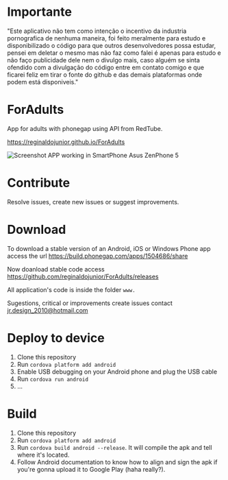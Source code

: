 # Importante

"Este aplicativo não tem como intenção o incentivo da industria pornografica de nenhuma maneira, foi feito meralmente para estudo e disponibilizado o código para que outros desenvolvedores possa estudar, pensei em deletar o mesmo mas não faz como falei é apenas para estudo e não faço publicidade dele nem o divulgo mais, caso alguém se sinta ofendido com a divulgação do código entre em contato comigo e que ficarei feliz em tirar o fonte do github e das demais plataformas onde podem está disponiveis." 

# ForAdults

App for adults with phonegap using API from RedTube.

https://reginaldojunior.github.io/ForAdults

![Screenshot APP working in SmartPhone Asus ZenPhone 5](https://cloud.githubusercontent.com/assets/7466894/11685978/5674260c-9e64-11e5-8df1-8c2ab21b0961.jpg)

# Contribute

Resolve issues, create new issues or suggest improvements.

# Download

To download a stable version of an Android, iOS or Windows Phone app access the url  https://build.phonegap.com/apps/1504686/share

Now doanload stable code access https://github.com/reginaldojunior/ForAdults/releases

All application's code is inside the folder `www.`

Sugestions, critical or improvements create issues contact jr.design_2010@hotmail.com

# Deploy to device

1. Clone this repository
2. Run `cordova platform add android`
3. Enable USB debugging on your Android phone and plug the USB cable
4. Run `cordova run android`
5. ...

# Build
1. Clone this repository
2. Run `cordova platform add android`
3. Run `cordova build android --release`. It will compile the apk and tell where it's located.
4. Follow Android documentation to know how to align and sign the apk if you're gonna upload it to Google Play (haha really?).

